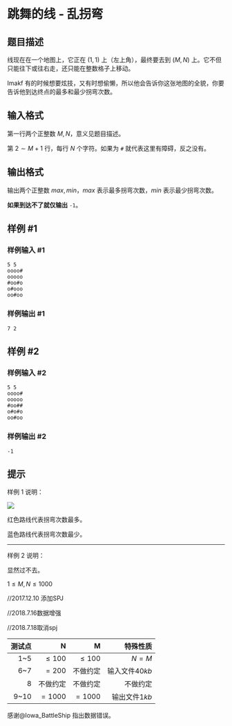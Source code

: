 # 跳舞的线 - 乱拐弯

## 题目描述

线现在在一个地图上，它正在 $(1,1)$ 上（左上角），最终要去到 $(M,N)$ 上。它不但只能往下或往右走，还只能在整数格子上移动。

Imakf 有的时候想要炫技，又有时想偷懒，所以他会告诉你这张地图的全貌，你要告诉他到达终点的最多和最少拐弯次数。


## 输入格式

第一行两个正整数 $M,N$，意义见题目描述。

第 $2\sim M+1$ 行，每行 $N$ 个字符。如果为 `#` 就代表这里有障碍，反之没有。

## 输出格式

输出两个正整数 $max,min$，$max$ 表示最多拐弯次数，$min$ 表示最少拐弯次数。

**如果到达不了就仅输出** `-1`。


## 样例 #1

### 样例输入 #1
```
5 5
oooo#
ooooo
#oo#o
o#ooo
oo#oo
```

### 样例输出 #1

```
7 2
```

## 样例 #2

### 样例输入 #2
```
5 5
oooo#
ooooo
#oo##
o#o#o
oo#oo
```

### 样例输出 #2

```
-1
```

## 提示

样例 $1$ 说明：

![](https://cdn.luogu.com.cn/upload/pic/12623.png)

红色路线代表拐弯次数最多。

蓝色路线代表拐弯次数最少。

--------------

样例 $2$ 说明：

显然过不去。

$1\le M,N\le 1000$

//2017.12.10 添加SPJ

//2018.7.16数据增强

//2018.7.18取消spj

| 测试点 | N | M | 特殊性质 |
| -----------: | -----------: | -----------: | -----------: |
| 1~5 | $\leq100$ | $\leq100$ | $N=M$ |
| 6~7 | $=200$ | 不做约定 | 输入文件$40kb$ |
| 8 | 不做约定 |不做约定| 不做约定 |
| 9~10 | $=1000$ | $=1000$ |输出文件$1kb$  |

感谢@Iowa\_BattleShip 指出数据错误。
